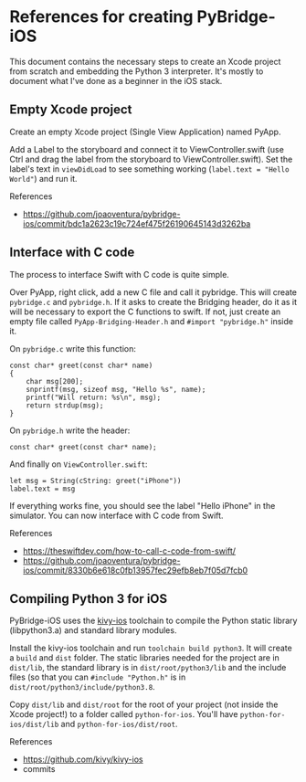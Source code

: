# References for creating PyBridge-iOS

This document contains the necessary steps to create an Xcode project from scratch and embedding the Python 3 interpreter. It's mostly to document what I've done as a beginner in the iOS stack.


## Empty Xcode project

Create an empty Xcode project (Single View Application) named PyApp.

Add a Label to the storyboard and connect it to ViewController.swift (use Ctrl and drag the label from the storyboard to ViewController.swift). Set the label's text in `viewDidLoad` to see something working (`label.text = "Hello World"`) and run it.

References
- https://github.com/joaoventura/pybridge-ios/commit/bdc1a2623c19c724ef475f26190645143d3262ba


## Interface with C code

The process to interface Swift with C code is quite simple. 

Over PyApp, right click, add a new C file and call it pybridge. This will create `pybridge.c` and `pybridge.h`. If it asks to create the Bridging header, do it as it will be necessary to export the C functions to swift. If not, just create an empty file called `PyApp-Bridging-Header.h` and `#import "pybridge.h"` inside it.

On `pybridge.c` write this function:

```
const char* greet(const char* name)
{
    char msg[200];
    snprintf(msg, sizeof msg, "Hello %s", name);
    printf("Will return: %s\n", msg);
    return strdup(msg);
}
```

On `pybridge.h` write the header:

```
const char* greet(const char* name);
```

And finally on `ViewController.swift`:

```
let msg = String(cString: greet("iPhone"))
label.text = msg
```

If everything works fine, you should see the label "Hello iPhone" in the simulator. You can now interface with C code from Swift.

References
- https://theswiftdev.com/how-to-call-c-code-from-swift/
- https://github.com/joaoventura/pybridge-ios/commit/8330b6e618c0fb13957fec29efb8eb7f05d7fcb0


## Compiling Python 3 for iOS

PyBridge-iOS uses the [kivy-ios](https://github.com/kivy/kivy-ios) toolchain to compile the Python static library (libpython3.a) and standard library modules.

Install the kivy-ios toolchain and run `toolchain build python3`. It will create a `build` and `dist` folder. The static libraries needed for the project are in `dist/lib`, the standard library is in `dist/root/python3/lib` and the include files (so that you can `#include "Python.h"` is in `dist/root/python3/include/python3.8`.

Copy `dist/lib` and `dist/root` for the root of your project (not inside the Xcode project!) to a folder called `python-for-ios`. You'll have `python-for-ios/dist/lib` and `python-for-ios/dist/root`.

References
- https://github.com/kivy/kivy-ios
- commits

